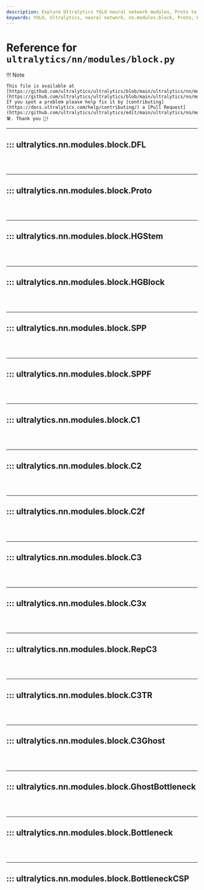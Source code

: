```yaml
---
description: Explore Ultralytics YOLO neural network modules, Proto to BottleneckCSP. Detailed explanation of each module with easy-to-follow code examples.
keywords: YOLO, Ultralytics, neural network, nn.modules.block, Proto, HGBlock, SPPF, C2, C3, RepC3, C3Ghost, Bottleneck, BottleneckCSP
---
```


# Reference for `ultralytics/nn/modules/block.py`

!!! Note

    This file is available at [https://github.com/ultralytics/ultralytics/blob/main/ultralytics/nn/modules/block.py](https://github.com/ultralytics/ultralytics/blob/main/ultralytics/nn/modules/block.py). If you spot a problem please help fix it by [contributing](https://docs.ultralytics.com/help/contributing/) a [Pull Request](https://github.com/ultralytics/ultralytics/edit/main/ultralytics/nn/modules/block.py) 🛠️. Thank you 🙏!

---
## ::: ultralytics.nn.modules.block.DFL
<br><br>

---
## ::: ultralytics.nn.modules.block.Proto
<br><br>

---
## ::: ultralytics.nn.modules.block.HGStem
<br><br>

---
## ::: ultralytics.nn.modules.block.HGBlock
<br><br>

---
## ::: ultralytics.nn.modules.block.SPP
<br><br>

---
## ::: ultralytics.nn.modules.block.SPPF
<br><br>

---
## ::: ultralytics.nn.modules.block.C1
<br><br>

---
## ::: ultralytics.nn.modules.block.C2
<br><br>

---
## ::: ultralytics.nn.modules.block.C2f
<br><br>

---
## ::: ultralytics.nn.modules.block.C3
<br><br>

---
## ::: ultralytics.nn.modules.block.C3x
<br><br>

---
## ::: ultralytics.nn.modules.block.RepC3
<br><br>

---
## ::: ultralytics.nn.modules.block.C3TR
<br><br>

---
## ::: ultralytics.nn.modules.block.C3Ghost
<br><br>

---
## ::: ultralytics.nn.modules.block.GhostBottleneck
<br><br>

---
## ::: ultralytics.nn.modules.block.Bottleneck
<br><br>

---
## ::: ultralytics.nn.modules.block.BottleneckCSP
<br><br>
